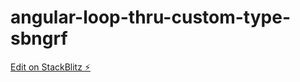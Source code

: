 # angular-loop-thru-custom-type-sbngrf

[Edit on StackBlitz ⚡️](https://stackblitz.com/edit/angular-loop-thru-custom-type-sbngrf)